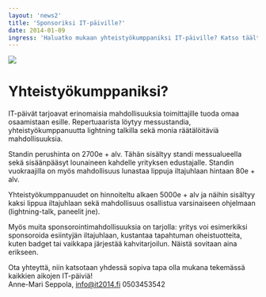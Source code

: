 ```yaml
---
layout: 'news2'
title: 'Sponsoriksi IT-päiville?'
date: 2014-01-09
ingress: 'Haluatko mukaan yhteistyökumppaniksi IT-päiville? Katso täältä, kuinka se onnistuu!'
---
```

<img class="nostokuva" src="../images/sponsori_v01.png" >

Yhteistyökumppaniksi?
==========
IT-päivät tarjoavat erinomaisia mahdollisuuksia toimittajille tuoda omaa osaamistaan esille. Repertuaarista löytyy messustandia, yhteistyökumppanuutta lightning talkilla sekä monia räätälöitäviä mahdollisuuksia.

Standin perushinta on 2700e + alv. Tähän sisältyy standi messualueella sekä sisäänpääsyt lounaineen kahdelle yrityksen edustajalle. Standin vuokraajilla on myös mahdollisuus lunastaa lippuja iltajuhlaan hintaan 80e + alv. 

Yhteistyökumppanuudet on hinnoiteltu alkaen 5000e + alv ja näihin sisältyy kaksi lippua iltajuhlaan sekä mahdollisuus osallistua varsinaiseen ohjelmaan (lightning-talk, paneelit jne). 

Myös muita sponsorointimahdollisuuksia on tarjolla: yritys voi esimerkiksi sponsoroida esiintyjän iltajuhlaan, kustantaa tapahtuman oheistuotteita, kuten badget tai vaikkapa järjestää kahvitarjoilun. Näistä sovitaan aina erikseen.

Ota yhteyttä, niin katsotaan yhdessä sopiva tapa olla mukana tekemässä kaikkien aikojen IT-päiviä! <br/>
Anne-Mari Seppola, info@it2014.fi
0503453542

